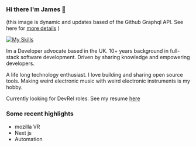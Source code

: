### Hi there I'm James 👋
(this image is dynamic and updates based of the Github Graphql API. See here for [more details](https://github.com/james-a-rob/dynamic-readme) )

[![My Skills](https://skillicons.dev/icons?i=js,ts,nodejs,py,aws)](https://skillicons.dev)

Im a Developer advocate based in the UK. 
10+ years background in full-stack software development. 
Driven by sharing knowledge and empowering developers.

A life long technology enthusiast. 
I love building and sharing open source tools. 
Making weird electronic music with weird electronic instruments is my hobby.

Currently looking for DevRel roles. See my resume [here](https://resume.io/r/WBsfyyp9x)

### Some recent highlights
 - mozilla VR
 - Next js
 - Automation

